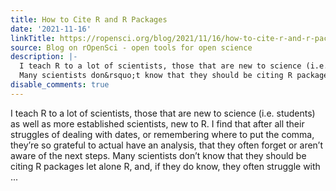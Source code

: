 ```yaml
---
title: How to Cite R and R Packages
date: '2021-11-16'
linkTitle: https://ropensci.org/blog/2021/11/16/how-to-cite-r-and-r-packages/
source: Blog on rOpenSci - open tools for open science
description: |-
  I teach R to a lot of scientists, those that are new to science (i.e. students) as well as more established scientists, new to R. I find that after all their struggles of dealing with dates, or remembering where to put the comma, they&rsquo;re so grateful to actual have an analysis, that they often forget or aren&rsquo;t aware of the next steps.
  Many scientists don&rsquo;t know that they should be citing R packages let alone R, and, if they do know, they often struggle with ...
disable_comments: true
---
```

I teach R to a lot of scientists, those that are new to science (i.e. students) as well as more established scientists, new to R. I find that after all their struggles of dealing with dates, or remembering where to put the comma, they&rsquo;re so grateful to actual have an analysis, that they often forget or aren&rsquo;t aware of the next steps.
Many scientists don&rsquo;t know that they should be citing R packages let alone R, and, if they do know, they often struggle with ...